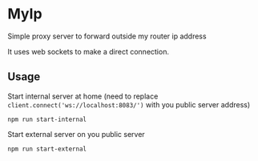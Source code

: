 # MyIp

Simple proxy server to forward outside my router ip address

It uses web sockets to make a direct connection.

## Usage

Start internal server at home (need to replace `client.connect('ws://localhost:8083/')` with you public server address) 

`npm run start-internal`

Start external server on you public server

`npm run start-external`
